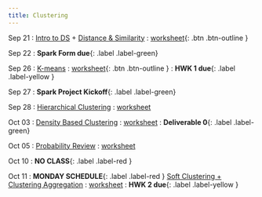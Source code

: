 ```yaml
---
title: Clustering
---
```


Sep 21 
: [Intro to DS](https://github.com/gallettilance/CS506-Fall2022/raw/master/slides/02_Introduction.pdf) + [Distance & Similarity](https://github.com/gallettilance/CS506-Fall2022/raw/master/slides/03_Distance_%26_Similarity.pdf) 
  : [worksheet](https://raw.githubusercontent.com/gallettilance/CS506-Fall2022/master/worksheets/worksheet_03.ipynb){: .btn .btn-outline }

Sep 22
: **Spark Form due**{: .label .label-green}

Sep 26 
: [K-means](#) 
  : [worksheet](https://raw.githubusercontent.com/gallettilance/CS506-Fall2022/master/worksheets/worksheet_04.ipynb){: .btn .btn-outline } 
    : **HWK 1 due**{: .label .label-yellow }

Sep 27
: **Spark Project Kickoff**{: .label .label-green}

Sep 28 
: [Hierarchical Clustering](#) 
  : [worksheet](#)

Oct 03 
: [Density Based Clustering](#) 
  : [worksheet](#)
    : **Deliverable 0**{: .label .label-green}

Oct 05 
: [Probability Review](#) 
  : [worksheet](#)

Oct 10 
: **NO CLASS**{: .label .label-red } 

Oct 11 
: **MONDAY SCHEDULE**{: .label .label-red } [Soft Clustering + Clustering Aggregation](#) 
  : [worksheet](#) 
    : **HWK 2 due**{: .label .label-yellow } 